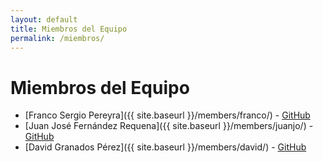 ```yaml
---
layout: default
title: Miembros del Equipo
permalink: /miembros/
---
```


# Miembros del Equipo
- [Franco Sergio Pereyra]({{ site.baseurl }}/members/franco/) - [GitHub](https://github.com/ualfsp323)  
- [Juan José Fernández Requena]({{ site.baseurl }}/members/juanjo/) - [GitHub](https://github.com/ualjfr498)
- [David Granados Pérez]({{ site.baseurl }}/members/david/) - [GitHub](https://github.com/dgp336)  
